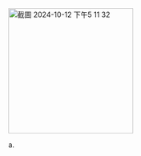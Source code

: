 
<img width="249" alt="截圖 2024-10-12 下午5 11 32" src="https://github.com/user-attachments/assets/3b8072e9-e5d0-4b35-8d33-d39a525e3097">


a. 
